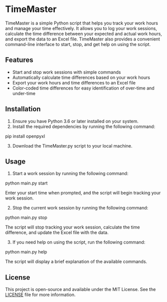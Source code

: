 # TimeMaster

TimeMaster is a simple Python script that helps you track your work hours and manage your time effectively. It allows you to log your work sessions, calculate the time difference between your expected and actual work hours, and export the data to an Excel file. TimeMaster also provides a convenient command-line interface to start, stop, and get help on using the script.

## Features

- Start and stop work sessions with simple commands
- Automatically calculate time differences based on your work hours
- Export your work hours and time differences to an Excel file
- Color-coded time differences for easy identification of over-time and under-time

## Installation

1. Ensure you have Python 3.6 or later installed on your system.
2. Install the required dependencies by running the following command:

pip install openpyxl


3. Download the TimeMaster.py script to your local machine.

## Usage

1. Start a work session by running the following command:

python main.py start

Enter your start time when prompted, and the script will begin tracking your work session.

2. Stop the current work session by running the following command:

python main.py stop


The script will stop tracking your work session, calculate the time difference, and update the Excel file with the data.

3. If you need help on using the script, run the following command:

python main.py help


The script will display a brief explanation of the available commands.

## License

This project is open-source and available under the MIT License. See the [LICENSE](LICENSE) file for more information.



